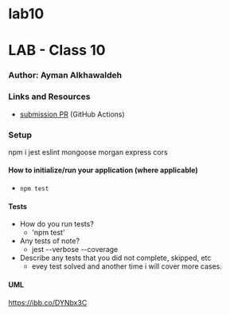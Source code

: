 # lab10
# LAB - Class 10

### Author: Ayman Alkhawaldeh

### Links and Resources

- [submission PR](https://github.com/ayman-401-advanced-javascript/lab10/actions/runs/33961563) (GitHub Actions)

### Setup
npm i jest eslint mongoose morgan express cors

#### How to initialize/run your application (where applicable)

- `npm test`

#### Tests

- How do you run tests?
     - 'npm test'
- Any tests of note?
     - jest --verbose --coverage
- Describe any tests that you did not complete, skipped, etc
     - evey test solved and another time i will cover more cases.
#### UML

https://ibb.co/DYNbx3C

